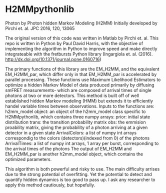 # H2MMpythonlib

Photon by Photon hidden Markov Modeling (H2MM)
Initially developed by Pirchi et. al. JPC 2016, 120, 13065

The original version of this code was written in Matlab by Pirchi et. al.
This repo is written in Python by Paul David Harris, with the objective of implementing the algorithm in Python to improve speed and make directly integrateable with the fretbursts Python library (Ingargiola et. al. (2016). http://dx.doi.org/10.1371/journal.pone.0160716)

The primary functions of this library are the EM_H2MM, and the equivalent EM_H2MM_par, which differ only in that EM_H2MM_par is accelerated by parallel processing.
These functions use Maximum Likelihood Estimators to optimize a hidden Markov Model of data produced primarily by diffusing smFRET measurements- which are composed of arrival times of single photons at two or more detectors. This method is built off of well established hidden Markov modeling (HMM) but extends it to efficiently handel variable times between observations.
Inputs to the functions are:
    h2mm_model object: an object of the h2mm_model class specific to H2MMpythonlib, which contains three numpy arrays:
        prior: initial state distribution
        trans: the transition probability matrix
        obs: the emmision proability matrix, giving the probability of a photon arriving at a given detector in a given state
    ArrivalColors: a list of numpy int arrays correspondig to the colors (detectors)(indexed from 0) of the photons
    ArrivalTimes: a list of numpy int arrays, 1 array per burst, corresponding to the arrival times of the photons
The output of EM_H2MM and EM_H2MM_par is another h2mm_model object, which contains the optimized parameters.

This algorithm is both powerful and risky to use.
The main difficulty arrises due to the strong potential of overfitting.
Yet the potential to detect and quantify hidden dynamics is too good to pass up.
I ask any researcher to apply this method cautiously, but hopefully.
